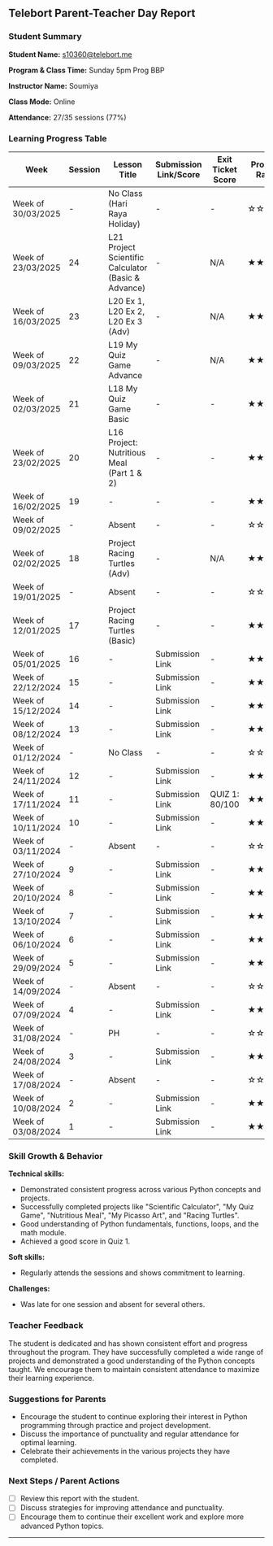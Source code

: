 ## Telebort Parent-Teacher Day Report

### Student Summary
**Student Name:** s10360@telebort.me

**Program & Class Time:** Sunday 5pm Prog BBP

**Instructor Name:** Soumiya

**Class Mode:** Online

**Attendance:** 27/35 sessions (77%)


### Learning Progress Table

| Week             | Session | Lesson Title                                                                                                                                                                                           | Submission Link/Score | Exit Ticket Score | Progress Rating |
| --------------- | ------- | ------------------------------------------------------------------------------------------------------------------------------------------------------------------------------------------------------ | ---------------------- | ----------------- | --------------- |
| Week of 30/03/2025 | -       | No Class (Hari Raya Holiday)                                                                                                                                                                       | -                      | -                 | ☆☆☆☆☆         |
| Week of 23/03/2025 | 24      | L21 Project Scientific Calculator (Basic & Advance)                                                                                                                                                  | -                      | N/A               | ★★★★☆         |
| Week of 16/03/2025 | 23      | L20 Ex 1, L20 Ex 2, L20 Ex 3 (Adv)                                                                                                                                                                   | -                      | N/A               | ★★★★☆         |
| Week of 09/03/2025 | 22      | L19 My Quiz Game Advance                                                                                                                                                                           | -                      | N/A               | ★★★★☆         |
| Week of 02/03/2025 | 21      | L18 My Quiz Game Basic                                                                                                                                                                              | -                      | -                 | ★★★★☆         |
| Week of 23/02/2025 | 20      | L16 Project: Nutritious Meal (Part 1 & 2)                                                                                                                                                            | -                      | -                 | ★★★☆☆         |
| Week of 16/02/2025 | 19      | -                                                                                                                                                                                                    | -                      | -                 | ★★★☆☆         |
| Week of 09/02/2025 | -       | Absent                                                                                                                                                                                             | -                      | -                 | ☆☆☆☆☆         |
| Week of 02/02/2025 | 18      | Project Racing Turtles (Adv)                                                                                                                                                                       | -                      | N/A               | ★★★★☆         |
| Week of 19/01/2025 | -       | Absent                                                                                                                                                                                             | -                      | -                 | ☆☆☆☆☆         |
| Week of 12/01/2025 | 17      | Project Racing Turtles (Basic)                                                                                                                                                                     | -                      | -                 | ★★★★★         |
| Week of 05/01/2025 | 16      | -                                                                                                                                                                                                    | Submission Link        | -                 | ★★★★☆         |
| Week of 22/12/2024 | 15      | -                                                                                                                                                                                                    | Submission Link        | -                 | ★★★★☆         |
| Week of 15/12/2024 | 14      | -                                                                                                                                                                                                    | Submission Link        | -                 | ★★★★☆         |
| Week of 08/12/2024 | 13      | -                                                                                                                                                                                                    | Submission Link        | -                 | ★★★★☆         |
| Week of 01/12/2024 | -       | No Class                                                                                                                                                                                             | -                      | -                 | ☆☆☆☆☆         |
| Week of 24/11/2024 | 12      | -                                                                                                                                                                                                    | Submission Link        | -                 | ★★★★☆         |
| Week of 17/11/2024 | 11      | -                                                                                                                                                                                                    | Submission Link        | QUIZ 1: 80/100   | ★★★★☆         |
| Week of 10/11/2024 | 10      | -                                                                                                                                                                                                    | Submission Link        | -                 | ★★★★☆         |
| Week of 03/11/2024 | -       | Absent                                                                                                                                                                                             | -                      | -                 | ☆☆☆☆☆         |
| Week of 27/10/2024 | 9       | -                                                                                                                                                                                                    | Submission Link        | -                 | ★★★★★         |
| Week of 20/10/2024 | 8       | -                                                                                                                                                                                                    | Submission Link        | -                 | ★★★★☆         |
| Week of 13/10/2024 | 7       | -                                                                                                                                                                                                    | Submission Link        | -                 | ★★★★☆         |
| Week of 06/10/2024 | 6       | -                                                                                                                                                                                                    | Submission Link        | -                 | ★★★☆☆         |
| Week of 29/09/2024 | 5       | -                                                                                                                                                                                                    | Submission Link        | -                 | ★★★★☆         |
| Week of 14/09/2024 | -       | Absent                                                                                                                                                                                             | -                      | -                 | ☆☆☆☆☆         |
| Week of 07/09/2024 | 4       | -                                                                                                                                                                                                    | Submission Link        | -                 | ★★★★☆         |
| Week of 31/08/2024 | -       | PH                                                                                                                                                                                                   | -                      | -                 | ☆☆☆☆☆         |
| Week of 24/08/2024 | 3       | -                                                                                                                                                                                                    | Submission Link        | -                 | ★★★☆☆         |
| Week of 17/08/2024 | -       | Absent                                                                                                                                                                                             | -                      | -                 | ☆☆☆☆☆         |
| Week of 10/08/2024 | 2       | -                                                                                                                                                                                                    | Submission Link        | -                 | ★★★☆☆         |
| Week of 03/08/2024 | 1       | -                                                                                                                                                                                                    | Submission Link        | -                 | ★★★★☆         |

### Skill Growth & Behavior

**Technical skills:**
* Demonstrated consistent progress across various Python concepts and projects.
* Successfully completed projects like "Scientific Calculator", "My Quiz Game", "Nutritious Meal", "My Picasso Art", and "Racing Turtles".
* Good understanding of Python fundamentals, functions, loops, and the math module.
* Achieved a good score in Quiz 1.

**Soft skills:**
* Regularly attends the sessions and shows commitment to learning.

**Challenges:**
* Was late for one session and absent for several others.

### Teacher Feedback

The student is dedicated and has shown consistent effort and progress throughout the program. They have successfully completed a wide range of projects and demonstrated a good understanding of the Python concepts taught. We encourage them to maintain consistent attendance to maximize their learning experience.

### Suggestions for Parents

* Encourage the student to continue exploring their interest in Python programming through practice and project development.
* Discuss the importance of punctuality and regular attendance for optimal learning.
* Celebrate their achievements in the various projects they have completed.

### Next Steps / Parent Actions

* [ ] Review this report with the student.
* [ ] Discuss strategies for improving attendance and punctuality.
* [ ] Encourage them to continue their excellent work and explore more advanced Python topics.

---
